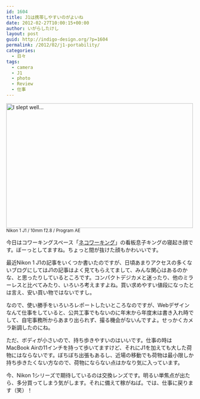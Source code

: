 ```yaml
---
id: 1604
title: J1は携帯しやすいのがよいね
date: 2012-02-27T10:00:15+00:00
author: いがらしたけし
layout: post
guid: http://indigo-design.org/?p=1604
permalink: /2012/02/j1-portability/
categories:
  - 日々
tags:
  - camera
  - J1
  - photo
  - Review
  - 仕事
---
```

<a href="http://www.flickr.com/photos/takeshi81/6783007636/" title="I slept well... by Takeshi+81, on Flickr"><img src="http://farm8.staticflickr.com/7052/6783007636_25dcc90603.jpg" width="500" height="334" alt="I slept well..."></a>
<small>Nikon 1 J1 / 10mm f2.8 / Program AE</small>

今日はコワーキングスペース「<a href="http://necoworking.com/">ネコワーキング</a>」の看板息子キングの寝起き顔です。ぼーっとしてますね。ちょっと間が抜けた顔もかわいいです。

最近Nikon 1 J1の記事をいくつか書いたのですが、日頃あまりアクセスの多くないブログにしてはJ1の記事はよく見てもらえてまして、みんな関心はあるのかな、と思ったりしているところです。コンパクトデジカメと迷ったり、他のミラーレスと比べてみたり、いろいろ考えますよね。買い求めやすい値段になったとは言え、安い買い物ではないですし。

なので、使い勝手をいろいろレポートしたいところなのですが、Webデザインなんて仕事をしていると、公共工事でもないのに年末から年度末は書き入れ時でして、自宅事務所からあまり出られず、撮る機会がないんですよ。せっかくカメラ新調したのにね。

ただ、ボディが小さいので、持ち歩きやすいのはいいです。仕事の時はMacBook Airの11インチを持って歩いてますけど、それにJ1を加えても大した荷物にはならないです。ぼちぼち出張もあるし、近場の移動でも荷物は最小限しか持ち歩きたくない方なので、荷物にならない点はかなり気に入っています。

今、Nikon 1シリーズで期待しているのは交換レンズです。明るい単焦点が出たら、多分買ってしまう気がします。それに備えて稼がねば。では、仕事に戻ります（笑）！
